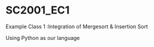 # SC2001_EC1
Example Class 1 :Integration of Mergesort &amp; Insertion Sort

Using Python as our language
